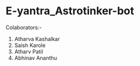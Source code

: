 # E-yantra_Astrotinker-bot
Colaborators:-
1. Atharva Kashalkar
2. Saish Karole
3. Atharv Patil
4. Abhinav Ananthu
